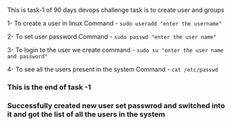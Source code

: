 This is task-1 of 90 days devops challenge 
task is to create user and groups

1- To create a user in linux
Command - `sudo useradd "enter the username"`

2- To set user password
Command - `sudo passwd "enter the user name"`

3- To  login to the user we create 
command - `sudo su "enter the user name and password"`

4- To see all the users present in the system
Command - `cat /etc/passwd`

### This is the end of task -1
### Successfully created new user set passwrod and switched into it and got the list of all the users in the system

